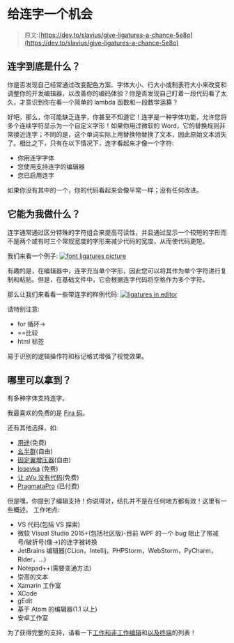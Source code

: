 # 给连字一个机会

> 原文:[https://dev.to/slavius/give-ligatures-a-chance-5e8o](https://dev.to/slavius/give-ligatures-a-chance-5e8o)

## [](#what-are-ligatures-anyway)连字到底是什么？

你是否发现自己经常通过改变配色方案、字体大小、行大小或制表符大小来改变和调整你的开发编辑器，以改善你的编码体验？你是否发现自己盯着一段代码看了太久，才意识到你在看一个简单的 lambda 函数和一段数学运算？

好吧，那么，你可能缺乏连字，你甚至不知道它！连字是一种字体功能，允许您将多个连续字符显示为一个自定义字形！如果你用过微软的 Word，它的替换规则非常接近连字；不同的是，这个单词实际上用替换物替换了文本，因此原始文本消失了。相比之下，只有在以下情况下，连字看起来才像一个字符:

*   你用连字字体
*   您使用支持连字的编辑器
*   您已启用连字

如果你没有其中的一个，你的代码看起来会像平常一样；没有任何改进。

## [](#what-can-it-do-for-me)它能为我做什么？

连字通常通过区分特殊的字符组合来提高可读性，并且通过显示一个较短的字形而不是两个或有时三个常规宽度的字形来减少代码的宽度，从而使代码更短。

我们来看一个例子:
[![font ligatures picture](../Images/214e29a2efef7f49216c000aa3ddf513.png "Font ligatures in action")](https://res.cloudinary.com/practicaldev/image/fetch/s--uzH3ViYK--/c_limit%2Cf_auto%2Cfl_progressive%2Cq_auto%2Cw_880/https://raw.githubusercontent.com/tonsky/FiraCode/master/showcases/all_ligatures.png)

有趣的是，在编辑器中，连字充当单个字形，因此您可以将其作为单个字符进行复制和粘贴。但是，在基础文件中，它会根据连字代码将空格作为多个字符。

那么让我们来看看一些带连字的样例代码:
[![ligatures in editor](../Images/7fe97690d36bac6fd759e5047a49b292.png "Font ligatures in VS Code")](https://res.cloudinary.com/practicaldev/image/fetch/s--pDBBhP9e--/c_limit%2Cf_auto%2Cfl_progressive%2Cq_auto%2Cw_880/http://oi67.tinypic.com/11ceiox.jpg)

请特别注意:

*   for 循环->
*   ==比较
*   html 标签

易于识别的逻辑操作符和标记格式增强了视觉效果。

## [](#where-can-i-get-it)哪里可以拿到？

有多种字体支持连字。

我最喜欢的免费的是 [Fira 码](https://github.com/tonsky/FiraCode)。

还有其他选择，如:

*   [用途](https://github.com/i-tu/Hasklig)(免费)
*   [幺半群](http://larsenwork.com/monoid/)(自由)
*   [固定翼增压器](https://github.com/kika/fixedsys)(自由)
*   [Iosevka](https://be5invis.github.io/Iosevka/) (免费)
*   [让 aVu 没有代码](https://github.com/SSNikolaevich/DejaVuSansCode)(免费)
*   [PragmataPro](http://www.fsd.it/fonts/pragmatapro.htm) (已付费)

但是嘿，你提到了编辑支持！你说得对，结扎并不是在任何地方都有效！这里有一些概述。
工作地点:

*   VS 代码(包括 VS 探索)
*   微软 Visual Studio 2015+(包括社区版)-目前 WPF 的一个 bug 阻止了带减号/破折号(像->)的连字被转换
*   JetBrains 编辑器(CLion，Intellij，PHPStorm，WebStorm，PyCharm，Rider，...)
*   Notepad++(需要变通方法)
*   崇高的文本
*   Xamarin 工作室
*   XCode
*   gEdit
*   基于 Atom 的编辑器(1.1 以上)
*   安卓工作室

为了获得完整的支持，请看一下[工作和非工作编辑](https://github.com/tonsky/FiraCode#editor-support)和[以及终端](https://github.com/tonsky/FiraCode#terminal-support)的列表！